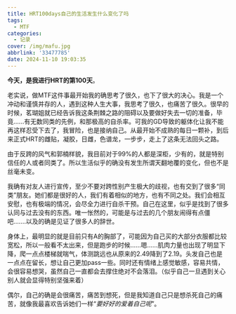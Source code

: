 ```yaml
---
title: HRT100days自己的生活发生什么变化了吗
tags:
  - MTF
categories:
  - 记录
cover: /img/mafu.jpg
abbrlink: '33477785'
date: 2024-11-10 19:03:35
---
```


**今天，是我进行HRT的第100天**。

老实说，做MTF这件事最开始我的确思考了很久，也下了很大的决心。我是一个冲动和谨慎并存的人，遇到这种人生大事，我思考了很久，也痛苦了很久。很早的时候，茗瑚姐就已经告诉我这条荆棘之路的阻碍以及要做好失去一切的准备，毕竟......有无数同类的先例，和那极高的自杀率。可我的GD导致的躯体化让我不能再这样忍受下去了，我冒险，也是接纳自己。从最开始不成熟的每日一颗补，到后来正式HRT的雌贴，凝胶，日雌，色谱龙，一步步，走上了这条无法回头之路。

由于反跨的风气和郭楠样貌，我目前对于99%的人都是深柜，少有的，就是特别信任的人或者同类了。所以生活似乎的确没有发生所谓天翻地覆的变化，但也不是丝毫未变。

我确有对友人进行宣传，至少不要对跨性别产生极大的歧视，也有交到了很多“同类”朋友。她们都是很好的人，我们有着相似的地方，也有不同之处。我们会相互安慰，也有极端的情况，会尽全力进行自杀干预。自己在这里，似乎是找到了很多认同与过去没有的东西。唯一怅然的，可能是与过去的几个朋友闹得有点僵吧.......以及的确是见证了很多人的辞世。

身体上，最明显的就是目前只有A的胸部了，可能因为自己买的大部分衣服都比较宽松，所以一般看不太出来，但是跑步的时候......嗯......肌肉力量也出现了明显下降，爬一点点楼梯就喘气，体测跳远也从原来的2.49降到了2.19。头发自己也是一点点在留长，想让自己更加pass一些。同时还有情绪上感觉敏感，容易共情，会很容易想哭，虽然自己一直都会去撑住绝对不会落泪。（似乎自己一旦遇到关心别人就会显得特别坚强来着）

偶尔，自己的确是会很痛苦，痛苦到想死，但是我知道自己只是想杀死自己的痛苦，就像我最喜欢告诉她们一样“*要好好的爱着自己呢*”。
